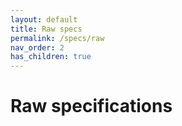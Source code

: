 ```yaml
---
layout: default
title: Raw specs
permalink: /specs/raw
nav_order: 2
has_children: true
---
```


# Raw specifications
